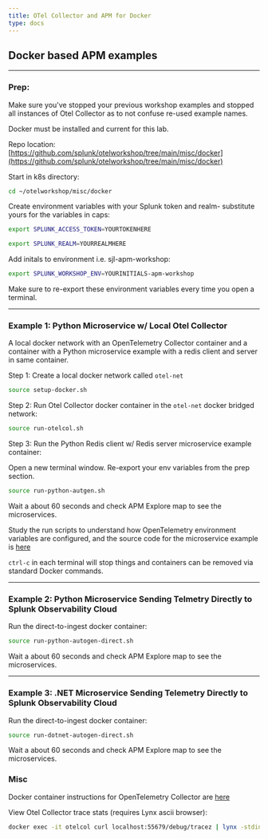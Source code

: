 ```yaml
--- 
title: OTel Collector and APM for Docker
type: docs
---
```


## Docker based APM examples

---
### Prep:

Make sure you've stopped your previous workshop examples and stopped all instances of Otel Collector as to not confuse re-used example names.  

Docker must be installed and current for this lab. 

Repo location: [https://github.com/splunk/otelworkshop/tree/main/misc/docker](https://github.com/splunk/otelworkshop/tree/main/misc/docker)

Start in k8s directory:
```bash
cd ~/otelworkshop/misc/docker
```

Create environment variables with your Splunk token and realm- substitute yours for the variables in caps:  
```bash
export SPLUNK_ACCESS_TOKEN=YOURTOKENHERE
```
```bash
export SPLUNK_REALM=YOURREALMHERE
```

Add initals to environment i.e. sjl-apm-workshop:
```bash
export SPLUNK_WORKSHOP_ENV=YOURINITIALS-apm-workshop
```

Make sure to re-export these environment variables every time you open a terminal.

---
### Example 1: Python Microservice w/ Local Otel Collector
A local docker network with an OpenTelemetry Collector container and a container with a Python microservice example with a redis client and server in same container.  

Step 1: Create a local docker network called `otel-net`  
```bash
source setup-docker.sh
```

Step 2: Run Otel Collector docker container in the `otel-net` docker bridged network:
```bash
source run-otelcol.sh
```

Step 3: Run the Python Redis client w/ Redis server microservice example container:

Open a new terminal window. Re-export your env variables from the prep section.

```bash
source run-python-autgen.sh
```

Wait a about 60 seconds and check APM Explore map to see the microservices.

Study the run scripts to understand how OpenTelemetry environment variables are configured, and the source code for the microservice example is [here](https://github.com/splunk/otelworkshop/tree/main/k8s/python/tools/autogen)  

`ctrl-c` in each terminal will stop things and containers can be removed via standard Docker commands.

---
### Example 2: Python Microservice Sending Telmetry Directly to Splunk Observability Cloud  

Run the direct-to-ingest docker container:
```bash
source run-python-autogen-direct.sh 
```
Wait a about 60 seconds and check APM Explore map to see the microservices.

---
### Example 3: .NET Microservice Sending Telemetry Directly to Splunk Observability Cloud

Run the direct-to-ingest docker container:
```bash
source run-dotnet-autogen-direct.sh 
```
Wait a about 60 seconds and check APM Explore map to see the microservices.

### Misc

Docker container instructions for OpenTelemetry Collector are [here](https://github.com/splunk/splunk-otel-collector/blob/main/docs/getting-started/linux-manual.md)

View Otel Collector trace stats (requires Lynx ascii browser):
```bash
docker exec -it otelcol curl localhost:55679/debug/tracez | lynx -stdin
```